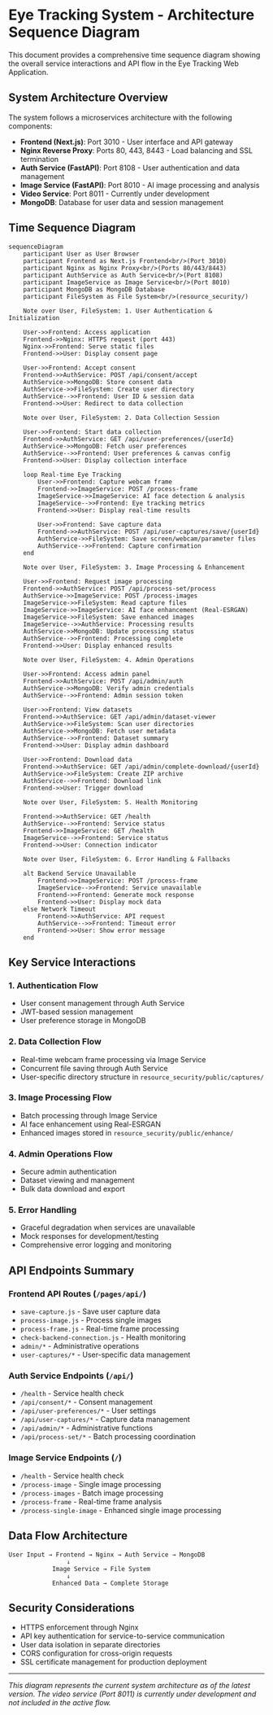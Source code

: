 # Eye Tracking System - Architecture Sequence Diagram

This document provides a comprehensive time sequence diagram showing the overall service interactions and API flow in the Eye Tracking Web Application.

## System Architecture Overview

The system follows a microservices architecture with the following components:
- **Frontend (Next.js)**: Port 3010 - User interface and API gateway
- **Nginx Reverse Proxy**: Ports 80, 443, 8443 - Load balancing and SSL termination
- **Auth Service (FastAPI)**: Port 8108 - User authentication and data management
- **Image Service (FastAPI)**: Port 8010 - AI image processing and analysis
- **Video Service**: Port 8011 - Currently under development
- **MongoDB**: Database for user data and session management

## Time Sequence Diagram

```mermaid
sequenceDiagram
    participant User as User Browser
    participant Frontend as Next.js Frontend<br/>(Port 3010)
    participant Nginx as Nginx Proxy<br/>(Ports 80/443/8443)
    participant AuthService as Auth Service<br/>(Port 8108)
    participant ImageService as Image Service<br/>(Port 8010)
    participant MongoDB as MongoDB Database
    participant FileSystem as File System<br/>(resource_security/)

    Note over User, FileSystem: 1. User Authentication & Initialization

    User->>Frontend: Access application
    Frontend->>Nginx: HTTPS request (port 443)
    Nginx->>Frontend: Serve static files
    Frontend->>User: Display consent page

    User->>Frontend: Accept consent
    Frontend->>AuthService: POST /api/consent/accept
    AuthService->>MongoDB: Store consent data
    AuthService->>FileSystem: Create user directory
    AuthService-->>Frontend: User ID & session data
    Frontend->>User: Redirect to data collection

    Note over User, FileSystem: 2. Data Collection Session

    User->>Frontend: Start data collection
    Frontend->>AuthService: GET /api/user-preferences/{userId}
    AuthService->>MongoDB: Fetch user preferences
    AuthService-->>Frontend: User preferences & canvas config
    Frontend->>User: Display collection interface

    loop Real-time Eye Tracking
        User->>Frontend: Capture webcam frame
        Frontend->>ImageService: POST /process-frame
        ImageService->>ImageService: AI face detection & analysis
        ImageService-->>Frontend: Eye tracking metrics
        Frontend->>User: Display real-time results
        
        User->>Frontend: Save capture data
        Frontend->>AuthService: POST /api/user-captures/save/{userId}
        AuthService->>FileSystem: Save screen/webcam/parameter files
        AuthService-->>Frontend: Capture confirmation
    end

    Note over User, FileSystem: 3. Image Processing & Enhancement

    User->>Frontend: Request image processing
    Frontend->>AuthService: POST /api/process-set/process
    AuthService->>ImageService: POST /process-images
    ImageService->>FileSystem: Read capture files
    ImageService->>ImageService: AI face enhancement (Real-ESRGAN)
    ImageService->>FileSystem: Save enhanced images
    ImageService-->>AuthService: Processing results
    AuthService->>MongoDB: Update processing status
    AuthService-->>Frontend: Processing complete
    Frontend->>User: Display enhanced results

    Note over User, FileSystem: 4. Admin Operations

    User->>Frontend: Access admin panel
    Frontend->>AuthService: POST /api/admin/auth
    AuthService->>MongoDB: Verify admin credentials
    AuthService-->>Frontend: Admin session token

    User->>Frontend: View datasets
    Frontend->>AuthService: GET /api/admin/dataset-viewer
    AuthService->>FileSystem: Scan user directories
    AuthService->>MongoDB: Fetch user metadata
    AuthService-->>Frontend: Dataset summary
    Frontend->>User: Display admin dashboard

    User->>Frontend: Download data
    Frontend->>AuthService: GET /api/admin/complete-download/{userId}
    AuthService->>FileSystem: Create ZIP archive
    AuthService-->>Frontend: Download link
    Frontend->>User: Trigger download

    Note over User, FileSystem: 5. Health Monitoring

    Frontend->>AuthService: GET /health
    AuthService-->>Frontend: Service status
    Frontend->>ImageService: GET /health
    ImageService-->>Frontend: Service status
    Frontend->>User: Connection indicator

    Note over User, FileSystem: 6. Error Handling & Fallbacks

    alt Backend Service Unavailable
        Frontend->>ImageService: POST /process-frame
        ImageService-->>Frontend: Service unavailable
        Frontend->>Frontend: Generate mock response
        Frontend->>User: Display mock data
    else Network Timeout
        Frontend->>AuthService: API request
        AuthService-->>Frontend: Timeout error
        Frontend->>User: Show error message
    end
```

## Key Service Interactions

### 1. Authentication Flow
- User consent management through Auth Service
- JWT-based session management
- User preference storage in MongoDB

### 2. Data Collection Flow
- Real-time webcam frame processing via Image Service
- Concurrent file saving through Auth Service
- User-specific directory structure in `resource_security/public/captures/`

### 3. Image Processing Flow
- Batch processing through Image Service
- AI face enhancement using Real-ESRGAN
- Enhanced images stored in `resource_security/public/enhance/`

### 4. Admin Operations Flow
- Secure admin authentication
- Dataset viewing and management
- Bulk data download and export

### 5. Error Handling
- Graceful degradation when services are unavailable
- Mock responses for development/testing
- Comprehensive error logging and monitoring

## API Endpoints Summary

### Frontend API Routes (`/pages/api/`)
- `save-capture.js` - Save user capture data
- `process-image.js` - Process single images
- `process-frame.js` - Real-time frame processing
- `check-backend-connection.js` - Health monitoring
- `admin/*` - Administrative operations
- `user-captures/*` - User-specific data management

### Auth Service Endpoints (`/api/`)
- `/health` - Service health check
- `/api/consent/*` - Consent management
- `/api/user-preferences/*` - User settings
- `/api/user-captures/*` - Capture data management
- `/api/admin/*` - Administrative functions
- `/api/process-set/*` - Batch processing coordination

### Image Service Endpoints (`/`)
- `/health` - Service health check
- `/process-image` - Single image processing
- `/process-images` - Batch image processing
- `/process-frame` - Real-time frame analysis
- `/process-single-image` - Enhanced single image processing

## Data Flow Architecture

```
User Input → Frontend → Nginx → Auth Service → MongoDB
                ↓
            Image Service → File System
                ↓
            Enhanced Data → Complete Storage
```

## Security Considerations

- HTTPS enforcement through Nginx
- API key authentication for service-to-service communication
- User data isolation in separate directories
- CORS configuration for cross-origin requests
- SSL certificate management for production deployment

---

*This diagram represents the current system architecture as of the latest version. The video service (Port 8011) is currently under development and not included in the active flow.*
